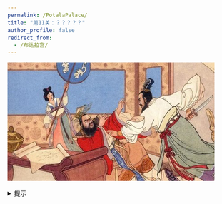 ```yaml
---
permalink: /PotalaPalace/
title: "第11关：？？？？？"
author_profile: false
redirect_from: 
  - /布达拉宫/
---
```


![线索图片](/images/jingke.png)
  
<details>
  <summary>提示</summary>
  <p>这一关的提示是：你认识的！你一定认识的！</p>
</details>